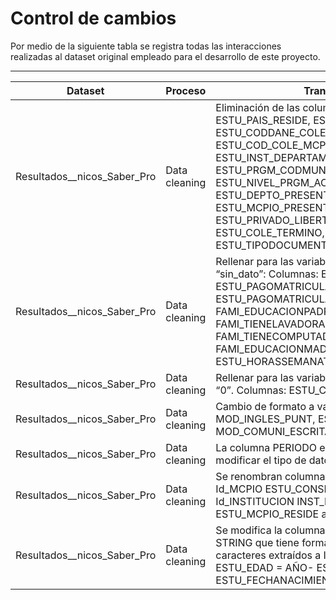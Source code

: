 # Control de cambios


Por medio de la siguiente tabla se registra todas las interacciones realizadas al dataset original empleado para el desarrollo de este proyecto.
<hr>

| **Dataset**                 | **Proceso**   | **Transformaciones, modificaciones**                                                                                                                                                                                                                                                                                                                                                                                                                                                                                                                                                                            |
|-----------------------------|---------------|-----------------------------------------------------------------------------------------------------------------------------------------------------------------------------------------------------------------------------------------------------------------------------------------------------------------------------------------------------------------------------------------------------------------------------------------------------------------------------------------------------------------------------------------------------------------------------------------------------------------|
| Resultados__nicos_Saber_Pro | Data cleaning | Eliminación de las columnas:     ESTU_TIPODOCUMENTO, ESTU_PAIS_RESIDE, ESTU_COD_RESIDE_DEPTO,  ESTU_DEPTO_RESIDE, ESTU_CODDANE_COLE_TERMINO, ESTU_COD_COLE_MCPIO_TERMINO,ESTU_COD_DEPTO_PRESENTACION,  ESTU_INST_DEPARTAMENTO, ESTU_PRGM_DEPARTAMENTO,    ESTU_PRGM_CODMUNICIPIO, ESTU_PRGM_MUNICIPIO,  ESTU_NIVEL_PRGM_ACADEMICO, ESTU_METODO_PRGM,  ESTU_DEPTO_PRESENTACION, ESTU_COD_MCPIO_PRESENTACION,   ESTU_MCPIO_PRESENTACION, ESTU_SNIES_PRGMACADEMICO,  ESTU_PRIVADO_LIBERTAD, ESTU_NACIONALIDAD, ESTU_ESTUDIANTE, ESTU_COLE_TERMINO,   ESTU_ESTADOINVESTIGACION, ESTU_TIPODOCUMENTOSB11, INST_ORIGEN |
| Resultados__nicos_Saber_Pro | Data cleaning | Rellenar para las variables categóricas del dataset los valores nulos por “sin_dato”:  Columnas:  ESTU_PAGOMATRICULABECA, ESTU_PAGOMATRICULACREDITO, ESTU_GENERO,  ESTU_PAGOMATRICULAPADRES, ESTU_PAGOMATRICULAPROPIO, FAMI_EDUCACIONPADRE,  FAMI_TIENEAUTOMOVIL, FAMI_TIENELAVADORA, FAMI_ESTRATOVIVIENDA,    FAMI_TIENECOMPUTADOR, FAMI_TIENEINTERNET, FAMI_EDUCACIONMADRE,    ESTU_VALORMATRICULAUNIVERSIDAD, ESTU_HORASSEMANATRABAJA                                                                                                                                                                        |
| Resultados__nicos_Saber_Pro | Data cleaning | Rellenar para las variables numéricas del dataset  los valores nulos por “0”.  Columnas:   ESTU_COD_RESIDE_MCPIO, ESTU_MCPIO_RESIDE                                                                                                                                                                                                                                                                                                                                                                                                                                                                             |
| Resultados__nicos_Saber_Pro | Data cleaning | Cambio de formato a variables, se modifica a INTEGER Columnas:  MOD_INGLES_PUNT, ESTU_COD_RESIDE_MCPIO,  MOD_COMUNI_ESCRITA_PUNT, MOD_COMUNI_ESCRITA_DESEM                                                                                                                                                                                                                                                                                                                                                                                                                                                      |
| Resultados__nicos_Saber_Pro | Data cleaning | La columna PERIODO es un  SRTING,  se elimina su ultimo carácter  para modificar el tipo de dato a INTEGER.                                                                                                                                                                                                                                                                                                                                                                                                                                                                                                     |
| Resultados__nicos_Saber_Pro | Data cleaning | Se renombran columnas:      PERIODO a AÑO      ESTU_COD_RESIDE_MCPIO a Id_MCPIO      ESTU_CONSECUTIVO a Id_ESTU      INST_COD_INSTITUCION a Id_INSTITUCION      INST_NOMBRE_INSTITUCION a INSTITUCION',      ESTU_MCPIO_RESIDE a MCPIO                                                                                                                                                                                                                                                                                                                                                                          |
| Resultados__nicos_Saber_Pro | Data cleaning |      Se modifica la columna ESTU_FECHANACIMIENTO:       Se extrae del STRING que tiene forma de DD/MM/YYYY  el año.      Se cambia los caracteres extraídos a INTEGER.      Se genera una nueva columna ESTU_EDAD = AÑO- ESTU_FECHANACIMIENTO       Se elimina la columna ESTU_FECHANACIMIENTO                                                                                                                                                                                                                                                                                                                  |